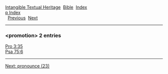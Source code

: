 [Intangible Textual Heritage](../../index)  [Bible](../index) 
[Index](index)   
[p Index](_p_)  
  [Previous](c08895)  [Next](c08897) 

------------------------------------------------------------------------

### &lt;promotion&gt; 2 entries

[Pro 3:35](../kjv/pro003.htm#035)  
[Psa 75:6](../kjv/psa075.htm#006)  

------------------------------------------------------------------------

[Next: pronounce (23)](c08897)
